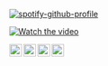 
[![spotify-github-profile](https://spotify-github-profile.vercel.app/api/view?uid=kfsqtwi0g2zj5q1e4r1rvz9l4&cover_image=true&theme=default)](https://open.spotify.com/user/kfsqtwi0g2zj5q1e4r1rvz9l4)

[![Watch the video](https://i.ytimg.com/an_webp/oYcK1LQl_Fs/mqdefault_6s.webp?du=3000&sqp=CI2zsoMG&rs=AOn4CLAYB6inMsNOPDvg1oYGkyCMrI2pQQ)](https://www.youtube.com/watch?v=oYcK1LQl_Fs)



[<img align="left" alt="codeSTACKr | LinkedIn" width="22px" src="https://cdn.discordapp.com/attachments/723856819918995507/829067390061903872/twitter-xxl.png" />][twitter]
[<img align="left" alt="codeSTACKr | Instagram" width="22px" src="https://www.pngkit.com/png/full/441-4414900_steam-logo-png-transparent.png" />][steam]
[<img align="left" alt="codeSTACKr | Instagram" width="22px" src="https://cdn.discordapp.com/attachments/723856819918995507/829067388615655484/reddit-xxl.png" />][reddit]
[<img align="left" alt="codeSTACKr | Instagram" width="22px" src="https://cdn.discordapp.com/attachments/723856819918995507/829067203264774165/spotify-xxl.png" />][spotify]

[twitter]: https://www.instagram.com/daunpictures/
[steam]: https://steamcommunity.com/id/katanamajesty/
[reddit]: https://www.reddit.com/user/KatanaMajesty
[spotify]: https://open.spotify.com/user/kfsqtwi0g2zj5q1e4r1rvz9l4
